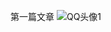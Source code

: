 第一篇文章
![QQ头像1](https://github.com/ATfield03/at-field.github.io/assets/112333349/7425c963-f703-4a27-934b-36e695184874)
